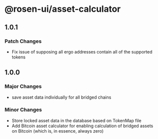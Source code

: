 # @rosen-ui/asset-calculator

## 1.0.1

### Patch Changes

- Fix issue of supposing all ergo addresses contain all of the supported tokens

## 1.0.0

### Major Changes

- save asset data individually for all bridged chains

### Minor Changes

- Store locked asset data in the database based on TokenMap file
- Add Bitcoin asset calculator for enabling calculation of bridged assets on Bitcoin (which is, in essence, always zero)
